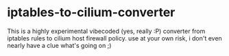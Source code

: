 # iptables-to-cilium-converter
This is a highly experimental vibecoded (yes, really :P) converter from iptables rules to cilium host firewall policy. use at your own risk, i don't even nearly have a clue what's going on ;) 
